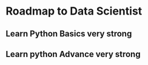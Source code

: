 # Roadmap to Data Scientist

## Learn Python Basics very strong

## Learn python Advance very strong